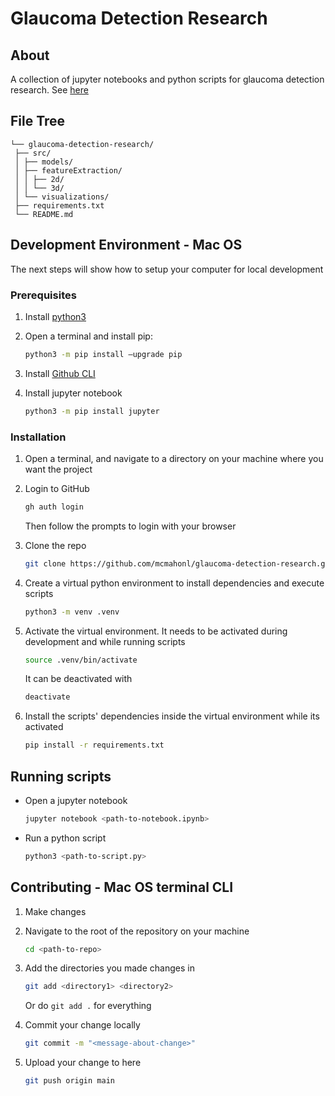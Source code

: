 # Glaucoma Detection Research

<!-- About -->
## About

A collection of jupyter notebooks and python scripts for glaucoma detection research. See [here](https://ieeexplore.ieee.org/document/10436242)

<!-- File Tree -->
## File Tree

```
└── glaucoma-detection-research/
 ├── src/
 │ ├── models/
 │ ├── featureExtraction/
 │ │ ├── 2d/
 │ │ └── 3d/
 │ └── visualizations/
 ├── requirements.txt
 └── README.md
```

<!-- Development Environment -->
## Development Environment - Mac OS

The next steps will show how to setup your computer for local development

### Prerequisites

1. Install [python3](https://docs.python.org/3/using/mac.html)
   
2. Open a terminal and install pip:
   
   ```sh
   python3 -m pip install –upgrade pip
   ```

3. Install [Github CLI](https://cli.github.com/)

4. Install jupyter notebook

   ```sh
   python3 -m pip install jupyter
   ```

### Installation

1. Open a terminal, and navigate to a directory on your machine where you want the project
   
2. Login to GitHub
   
   ```sh
   gh auth login
   ```
   
   Then follow the prompts to login with your browser
   
3. Clone the repo
   
   ```sh
   git clone https://github.com/mcmahonl/glaucoma-detection-research.git && cd glaucoma-detection-research
   ```
   
4. Create a virtual python environment to install dependencies and execute scripts
   
   ```sh
   python3 -m venv .venv
   ```
   
5. Activate the virtual environment. It needs to be activated during development and while running scripts
   
   ```sh
   source .venv/bin/activate
   ```
   
   It can be deactivated with
   
   ```sh
   deactivate
   ```
   
6. Install the scripts' dependencies inside the virtual environment while its activated
   
   ```sh
   pip install -r requirements.txt
   ```

<!-- SCRIPTS -->
## Running scripts
   
- Open a jupyter notebook
   
   ```sh
   jupyter notebook <path-to-notebook.ipynb>
   ```

- Run a python script
   
   ```sh
   python3 <path-to-script.py>
   ```  

<!-- CONTRIBUTING -->
## Contributing - Mac OS terminal CLI

1. Make changes
   
2. Navigate to the root of the repository on your machine
   
   ```sh
   cd <path-to-repo>
   ```

3. Add the directories you made changes in
   
   ```sh
   git add <directory1> <directory2>
   ```

   Or do `git add .` for everything

4. Commit your change locally
    
   ```sh
   git commit -m "<message-about-change>"
   ```
   
5. Upload your change to here
    
   ```sh
   git push origin main
   ```
